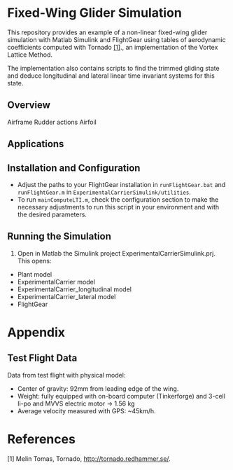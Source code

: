 # Fixed-Wing Glider Simulation

This repository provides an example of a non-linear fixed-wing glider simulation with Matlab Simulink and FlightGear using tables of aerodynamic coefficients computed with Tornado [[1]](#tornado)., an implementation of the Vortex Lattice Method. 

The implementation also contains scripts to find the trimmed gliding state and deduce longitudinal and lateral linear time invariant systems for this state.

## Overview

Airframe
Rudder actions
Airfoil

## Applications


## Installation and Configuration

* Adjust the paths to your FlightGear installation in `runFlightGear.bat` and `runFlightGear.m` in `ExperimentalCarrierSimulink/utilities`.
* To run `mainComputeLTI.m`, check the configuration section to make the necessary adjustments to run this script in your environment and with the desired parameters.

## Running the Simulation

1. Open in Matlab the Simulink project ExperimentalCarrierSimulink.prj. This opens:
  * Plant model
  * ExperimentalCarrier model
  * ExperimentalCarrier_longitudinal model
  * ExperimentalCarrier_lateral model
  * FlightGear

# Appendix

## Test Flight Data

Data from test flight with physical model:

* Center of gravity: 92mm from leading edge of the wing.
* Weight: fully equipped with on-board computer (Tinkerforge) and 3-cell li-po and MVVS electric motor -> 1.56 kg
* Average velocity measured with GPS: ~45km/h.

# References

[1] <a name="tornado"></a> Melin Tomas, Tornado, http://tornado.redhammer.se/.
